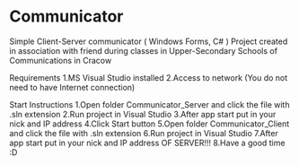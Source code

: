 # Communicator
Simple Client-Server communicator ( Windows Forms, C# )
Project created in association with friend during classes in Upper-Secondary Schools of Communications in Cracow

Requirements
 1.MS Visual Studio installed
 2.Access to network (You do not need to have Internet connection)
 
Start Instructions
  1.Open folder Communicator_Server and click the file with .sln extension
  2.Run project in Visual Studio
  3.After app start put in your nick and IP address
  4.Click Start button
  5.Open folder Communicator_Client and click the file with .sln extension
  6.Run project in Visual Studio
  7.After app start put in your nick and IP address OF SERVER!!!
  8.Have a good time :D
